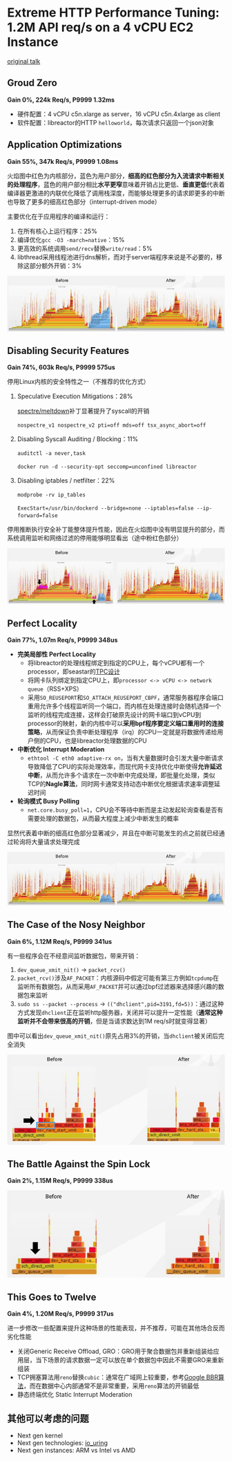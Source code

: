 # Extreme HTTP Performance Tuning: 1.2M API req/s on a 4 vCPU EC2 Instance

[original talk](https://www.p99conf.io/session/extreme-http-performance-tuning-1-2m-api-req-s-on-a-4-vcpu-ec2-instance/)

## Groud Zero

**Gain 0%, 224k Req/s, P9999 1.32ms**

- 硬件配置：4 vCPU c5n.xlarge as server，16 vCPU c5n.4xlarge as client
- 软件配置：libreactor的HTTP `helloworld`，每次请求只返回一个json对象

## Application Optimizations

**Gain 55%, 347k Req/s, P9999 1.08ms**

火焰图中红色为内核部分，蓝色为用户部分，**细高的红色部分为入流请求中断相关的处理程序**，蓝色的用户部分相比**水平更窄**意味着开销占比更低、**垂直更低**代表着编译器更激进的内联优化降低了调用栈深度，而能够处理更多的请求即更多的中断也导致了更多的细高红色部分（interrupt-driven mode）

主要优化在于应用程序的编译和运行：

1. 在所有核心上运行程序：25%
2. 编译优化`gcc -O3 -march=native`：15%
3. 更高效的系统调用`send/recv`替换`write/read`：5%
4. libthread采用线程池进行dns解析，而对于server端程序来说是不必要的，移除这部分额外开销：3%

![p1](images/http01.png)

## Disabling Security Features

**Gain 74%, 603k Req/s, P9999 575us**

停用Linux内核的安全特性之一（不推荐的优化方式）

1. Speculative Execution Mitigations：28%

   [spectre/meltdown](https://meltdownattack.com/)补丁显著提升了syscall的开销

   `nospectre_v1 nospectre_v2 pti=off mds=off tsx_async_abort=off`

2. Disabling Syscall Auditing / Blocking：11%

   `auditctl -a never,task`

   `docker run -d --security-opt seccomp=unconfined libreactor`

3. Disabling iptables / netfilter：22%

   `modprobe -rv ip_tables`

   `ExecStart=/usr/bin/dockerd --bridge=none --iptables=false --ip-forward=false`

停用推断执行安全补丁能整体提升性能，因此在火焰图中没有明显提升的部分，而系统调用监听和网络过滤的停用能够明显看出（途中粉红色部分）

![p2](images/http02.png)

## Perfect Locality

**Gain 77%, 1.07m Req/s, P9999 348us**

- **完美局部性 Perfect Locality**
  - 将libreactor的处理线程绑定到指定的CPU上，每个vCPU都有一个processor，即seastar的[TPC设计](https://github.com/JasonYuchen/notes/blob/master/seastar/Introduction.md#shared-nothing-design)
  - 将网卡队列绑定到指定CPU上，即`processor <-> vCPU <-> network queue`（RSS+XPS）
  - 采用`SO_REUSEPORT`和`SO_ATTACH_REUSEPORT_CBPF`，通常服务器程序会端口重用允许多个线程监听同一个端口，而内核在处理连接时会随机选择一个监听的线程完成连接，这样会打破原先设计的网卡端口到vCPU到processor的映射，新的内核中可以**采用bpf程序要定义端口重用时的连接策略**，从而保证负责中断处理程序（irq）的CPU一定就是将数据传递给用户侧的CPU，也是libreactor处理数据的CPU
- **中断优化 Interrupt Moderation**
  - `ethtool -C eth0 adaptive-rx on`，当有大量数据时会引发大量中断请求导致降低了CPU的实际处理效率，而现代网卡支持优化中断使得**允许延迟中断**，从而允许多个请求在一次中断中完成处理，即批量化处理，类似TCP的**Nagle算法**，同时网卡通常支持动态中断优化根据请求速率调整延迟时间
- **轮询模式 Busy Polling**
  - `net.core.busy_poll=1`，CPU会不等待中断而是主动发起轮询查看是否有需要处理的数据包，从而最大程度上减少中断发生的概率

显然代表着中断的细高红色部分显著减少，并且在中断可能发生的点之前就已经通过轮询将大量请求处理完成

![p3](images/http03.png)

## The Case of the Nosy Neighbor

**Gain 6%, 1.12M Req/s, P9999 341us**

有一些程序会在不经意间监听数据包，带来开销：

1. `dev_queue_xmit_nit()` -> `packet_rcv()`
2. `packet_rcv()`涉及`AF_PACKET`：内核源码中假定可能有第三方例如`tcpdump`在监听所有数据包，从而采用`AF_PACKET`并可以通过bpf过滤器来选择感兴趣的数据包来监听
3. `sudo ss --packet --process` -> `(("dhclient",pid=3191,fd=5))`：通过这种方式发现`dhclient`正在监听http服务器，关闭并可以提升一定性能（**通常这种监听并不会带来很高的开销**，但是当请求数达到1M req/s时就变得显著）

图中可以看出`dev_queue_xmit_nit()`原先占用3%的开销，当`dhclient`被关闭后完全消失

![p4](images/http04.png)

## The Battle Against the Spin Lock

**Gain 2%, 1.15M Req/s, P9999 338us**

![p5](images/http05.png)

## This Goes to Twelve

**Gain 4%, 1.20M Req/s, P9999 317us**

进一步修改一些配置来提升这种场景的性能表现，并不推荐，可能在其他场合反而劣化性能

- 关闭Generic Receive Offload, GRO：GRO用于聚合数据包并重新组装给应用层，当下场景的请求数据一定可以放在单个数据包中因此不需要GRO来重新组装
- TCP拥塞算法用`reno`替换`cubic`：通常在广域网上较重要，参考[Google BBR算法](https://en.wikipedia.org/wiki/TCP_congestion_control#TCP_BBR)，而在数据中心内部通常不是非常重要，采用`reno`算法的开销最低
- 静态终端优化 Static Interrupt Moderation

## 其他可以考虑的问题

- Next gen kernel
- Next gen technologies: [io_uring](https://github.com/JasonYuchen/notes/blob/master/linux/io_uring.md#io_uring)
- Next gen instances: ARM vs Intel vs AMD
